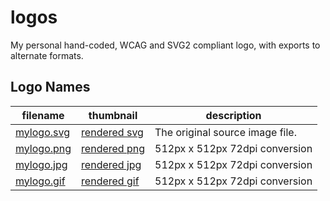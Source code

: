 # logos

My personal hand-coded, WCAG and SVG2 compliant logo, with exports to alternate formats.

## Logo Names

| filename | thumbnail | description |
| --- | --- | --- |
| [mylogo.svg](./mylogo.svg) | [rendered svg](./mylogo.svg) | The original source image file. |
| [mylogo.png](./mylogo.png) | [rendered png](./mylogo.png) | 512px x 512px 72dpi conversion |
| [mylogo.jpg](./mylogo.jpg) | [rendered jpg](./mylogo.jpg) | 512px x 512px 72dpi conversion |
| [mylogo.gif](./mylogo.gif) | [rendered gif](./mylogo.gif) | 512px x 512px 72dpi conversion |
